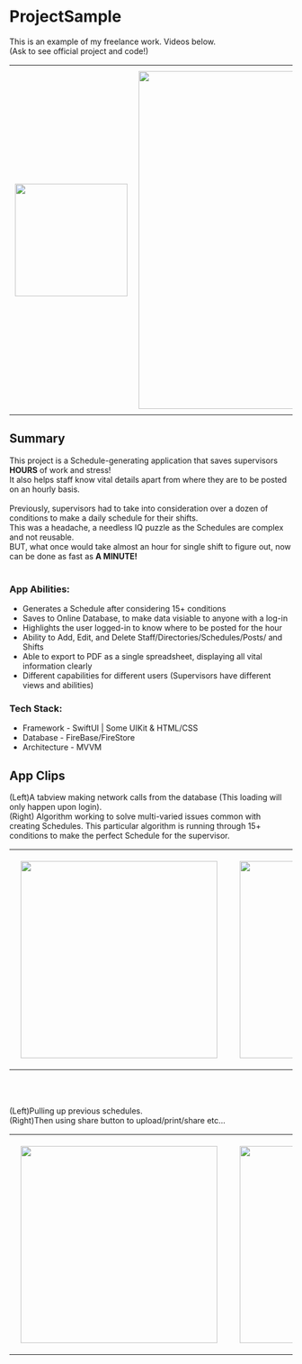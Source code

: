 # ProjectSample
This is an example of my freelance work. Videos below. <br>
(Ask to see official project and code!)




<div id="image-table">
    <table>
	    <tr>
    	    <td style="padding:10px">
        	    <img src="https://user-images.githubusercontent.com/94762769/194193788-ecc5d649-18a5-454a-af75-f59eebf2c25e.jpeg" width="200"/>
      	    </td>
            <td style="padding:10px">
            	<img src="https://user-images.githubusercontent.com/94762769/194191906-6d695266-865e-41d5-badd-d2c61874fdf4.png" width="600"/>
            </td>
        </tr>
    </table>
</div>

## Summary
This project is a Schedule-generating application that saves supervisors <strong>HOURS</strong> of work and stress! <br>
It also helps staff know vital details apart from where they are to be posted on an hourly basis.<br> <br>
Previously, supervisors had to take into consideration over a dozen of conditions to make a daily schedule for their shifts. <br>
This was a headache, a needless IQ puzzle as the Schedules are complex and not reusable.  <br>
BUT, what once would take almost an hour for single shift to figure out, now can be done as fast as <strong>A MINUTE! </strong> <br> <br>

### App Abilities: <br>
* Generates a Schedule after considering 15+ conditions
* Saves to Online Database, to make data visiable to anyone with a log-in 
* Highlights the user logged-in to know where to be posted for the hour
* Ability to Add, Edit, and Delete Staff/Directories/Schedules/Posts/ and Shifts
* Able to export to PDF as a single spreadsheet, displaying all vital information clearly
* Different capabilities for different users (Supervisors have different views and abilities)

### Tech Stack: <br>
* Framework - SwiftUI | Some UIKit & HTML/CSS <br>
* Database - FireBase/FireStore <br>
* Architecture - MVVM


## App Clips
(Left)A tabview making network calls from the database (This loading will only happen upon login). <br>
(Right) Algorithm working to solve multi-varied issues common with creating Schedules.
This particular algorithm is running through 15+ conditions to make the perfect Schedule for the supervisor. <br>
<div id="image-table">
    <table>
	    <tr>
    	    <td style="padding:20px">
        	    <img src="https://user-images.githubusercontent.com/94762769/194168305-8aaf4b3f-4362-49c1-91f7-f36dedf47775.mp4" width="350"/>
      	    </td>
            <td style="padding:20px">
            	<img src="https://user-images.githubusercontent.com/94762769/194168125-1a7bf979-f51c-43aa-a5fd-2f54ae2bfd67.mp4" width="350"/>
            </td>
        </tr>
    </table>
</div>


<br>
<br>






(Left)Pulling up previous schedules. <br>
	(Right)Then using share button to upload/print/share etc...

<div id="image-table">
    <table>
	    <tr>
    	   <td style="padding:20px">
            	<img src="https://user-images.githubusercontent.com/94762769/194168949-dd9b83fb-4c38-4286-ba69-b6f78fe7db87.mp4" width="350"/>
            </td>
		    <td style="padding:20px">
            	<img src="https://user-images.githubusercontent.com/94762769/194191570-477be338-bcdd-46af-97d0-c01edfb731ad.mp4" width="350"/>
            </td>
        </tr>
    </table>
</div>

